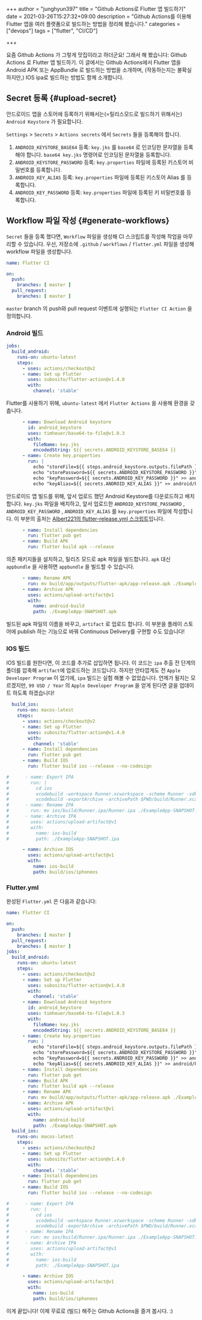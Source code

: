 +++
author = "junghyun397"
title = "Github Actions로 Flutter 앱 빌드하기"
date = 2021-03-26T15:27:32+09:00
description = "Github Actions를 이용해 Flutter 앱을 여러 플랫폼으로 빌드하는 방법을 정리해 봤습니다."
categories = ["devops"]
tags = ["flutter", "CI/CD"]

+++

요즘 Github Actions 가 그렇게 맛집이라고 하더군요! 그래서 해 봤습니다: Github Actions 로 Flutter 앱 빌드하기. 이 글에서는 Github Actions에서 Flutter 앱을 Android APK 또는 AppBundle 로 빌드하는 방법을 소개하며, (작동하는지는 불확실하지만,) IOS ipa로 빌드하는 방법도 함께 소개합니다.

## Secret 등록 {#upload-secret}

안드로이드 앱을 스토어에 등록하기 위해서는(=릴리스모드로 빌드하기 위해서는) ``Android Keystore`` 가 필요합니다. 

``Settings`` > ``Secrets`` > ``Actions secrets`` 에서 ``Secrets`` 들을 등록해야 합니다.

1. ``ANDROID_KEYSTORE_BASE64`` 등록: ``key.jks`` 를 ``base64`` 로 인코딩한 문자열을 등록해야 합니다. ``base64 key.jks`` 명령어로 인코딩된 문자열을 등록합니다.
2. ``ANDROID_KEYSTORE_PASSWORD`` 등록: ``key.properties`` 파일에 등록된 키스토어 비밀번호를 등록합니다.
3. ``ANDROID_KEY_ALIAS`` 등록: ``key.properties`` 파일에 등록된 키스토어 Alias 를 등록합니다.
4. ``ANDROID_KEY_PASSWORD`` 등록: ``key.properties`` 파일에 등록된 키 비밀번호를 등록합니다.

## Workflow 파일 작성 {#generate-workflows}

``Secret`` 들을 등록 했다면, ``Workflow`` 파일을 생성해 CI 스크립트를 작성해 작업을 마무리할 수 있습니다. 우선, 저장소에 ``.github`` / ``workflows`` / ``flutter.yml`` 파일을 생성해 workflow 파일을 생성합니다.

```yaml
name: Flutter CI

on:
  push:
    branches: [ master ]
  pull_request:
    branches: [ master ]
```

 ``master`` branch 의 push와 pull request 이벤트에 실행되는 ``Flutter CI Action`` 을 정의합니다.

### Android 빌드

```yaml
jobs:
  build_android:
    runs-on: ubuntu-latest
    steps:
      - uses: actions/checkout@v2
      - name: Set up Flutter
        uses: subosito/flutter-action@v1.4.0
        with:
          channel: 'stable'
```

Flutter를 사용하기 위해, ``ubuntu-latest`` 에서 ``Flutter Actions`` 을 사용해 환경을 갖춥니다.

```yaml
      - name: Download Android keystore
        id: android_keystore
        uses: timheuer/base64-to-file@v1.0.3
        with:
          fileName: key.jks
          encodedString: ${{ secrets.ANDROID_KEYSTORE_BASE64 }}
      - name: Create key.properties
        run: |
          echo "storeFile=${{ steps.android_keystore.outputs.filePath }}" > android/key.properties
          echo "storePassword=${{ secrets.ANDROID_KEYSTORE_PASSWORD }}" >> android/key.properties
          echo "keyPassword=${{ secrets.ANDROID_KEY_PASSWORD }}" >> android/key.properties
          echo "keyAlias=${{ secrets.ANDROID_KEY_ALIAS }}" >> android/key.properties
```

안드로이드 앱 빌드를 위해,  앞서 업로드 했던 Android Keystore를 다운로드하고 배치합니다. ``key.jks`` 파일을 배치하고, 앞서 업로드한 ``ANDROID_KEYSTORE_PASSWORD`` , ``ANDROID_KEY_PASSWORD`` , ``ANDROID_KEY_ALIAS`` 를 ``key.properties`` 파일에 작성합니다. 이 부분의 출처는 [Albert221의 flutter-release.yml 스크립트](https://gist.github.com/Albert221/ede4eab3cade98070f37bfa0f646fd19#file-flutter-release-yml)입니다.

```yaml
      - name: Install dependencies
        run: flutter pub get
      - name: Build APK
        run: flutter build apk --release
```

의존 패키지들을 설치하고, 릴리즈 모드로 apk 파일을 빌드합니다. ``apk`` 대신 ``appbundle`` 을 사용하면 ``appbundle`` 을 빌드할 수 있습니다.

```yaml
      - name: Rename APK
        run: mv build/app/outputs/flutter-apk/app-release.apk ./ExampleApp-SNAPSHOT.apk
      - name: Archive APK
        uses: actions/upload-artifact@v1
        with:
          name: android-build
          path: ./ExampleApp-SNAPSHOT.apk
```

빌드된 apk 파일의 이름을 바꾸고, ``artifact`` 로 업로드 합니다. 이 부분을 플레이 스토어에 publish 하는 기능으로 바꿔 Continuous Delivery를 구현할 수도 있습니다!

### IOS 빌드

IOS 빌드를 원한다면, 이 코드를 추가로 삽입하면 됩니다. 이 코드는 ``ipa`` 추출 전 단계의 폴더를 압축해 ``artifact``에 업로드하는 코드입니다. 하지만 안타깝게도 전 ``Apple Developer Program`` 이 없기에, ``ipa`` 빌드는 실험 해볼 수 없었습니다. 언제가 될지는 모르겠지만, ``99 USD / Year`` 의 ``Apple Developer Program`` 을 얻게 된다면 글을 업데이트 하도록 하겠습니다!

```yaml
  build_ios:
    runs-on: macos-latest
    steps:
      - uses: actions/checkout@v2
      - name: Set up Flutter
        uses: subosito/flutter-action@v1.4.0
        with:
          channel: 'stable'
      - name: Install dependencies
        run: flutter pub get
      - name: Build IOS
        run: flutter build ios --release --no-codesign

#      - name: Export IPA
#        run: |
#          cd ios
#          xcodebuild -workspace Runner.xcworkspace -scheme Runner -sdk iphoneos -configuration Release archive -archivePath $PWD/build/Runner.xcarchive
#          xcodebuild -exportArchive -archivePath $PWD/build/Runner.xcarchive -exportOptionsPlist ExportOptions.plist -exportPath $PWD/build/Runner.ipa
#      - name: Rename IPA
#        run: mv ios/build/Runner.ipa/Runner.ipa ./ExampleApp-SNAPSHOT.ipa
#      - name: Archive IPA
#        uses: actions/upload-artifact@v1
#        with:
#          name: ios-build
#          path: ./ExampleApp-SNAPSHOT.ipa

      - name: Archive IOS
        uses: actions/upload-artifact@v1
        with:
          name: ios-build
          path: build/ios/iphoneos
```

### Flutter.yml

완성된 ``Flutter.yml`` 은 다음과 같습니다:

```yml
name: Flutter CI

on:
  push:
    branches: [ master ]
  pull_request:
    branches: [ master ]
jobs:
  build_android:
    runs-on: ubuntu-latest
    steps:
      - uses: actions/checkout@v2
      - name: Set up Flutter
        uses: subosito/flutter-action@v1.4.0
        with:
          channel: 'stable'
      - name: Download Android keystore
        id: android_keystore
        uses: timheuer/base64-to-file@v1.0.3
        with:
          fileName: key.jks
          encodedString: ${{ secrets.ANDROID_KEYSTORE_BASE64 }}
      - name: Create key.properties
        run: |
          echo "storeFile=${{ steps.android_keystore.outputs.filePath }}" > android/key.properties
          echo "storePassword=${{ secrets.ANDROID_KEYSTORE_PASSWORD }}" >> android/key.properties
          echo "keyPassword=${{ secrets.ANDROID_KEY_PASSWORD }}" >> android/key.properties
          echo "keyAlias=${{ secrets.ANDROID_KEY_ALIAS }}" >> android/key.properties
      - name: Install dependencies
        run: flutter pub get
      - name: Build APK
        run: flutter build apk --release
      - name: Rename APK
        run: mv build/app/outputs/flutter-apk/app-release.apk ./ExampleApp-SNAPSHOT.apk
      - name: Archive APK
        uses: actions/upload-artifact@v1
        with:
          name: android-build
          path: ./ExampleApp-SNAPSHOT.apk
  build_ios:
    runs-on: macos-latest
    steps:
      - uses: actions/checkout@v2
      - name: Set up Flutter
        uses: subosito/flutter-action@v1.4.0
        with:
          channel: 'stable'
      - name: Install dependencies
        run: flutter pub get
      - name: Build IOS
        run: flutter build ios --release --no-codesign

#      - name: Export IPA
#        run: |
#          cd ios
#          xcodebuild -workspace Runner.xcworkspace -scheme Runner -sdk iphoneos -configuration Release archive -archivePath $PWD/build/Runner.xcarchive
#          xcodebuild -exportArchive -archivePath $PWD/build/Runner.xcarchive -exportOptionsPlist ExportOptions.plist -exportPath $PWD/build/Runner.ipa
#      - name: Rename IPA
#        run: mv ios/build/Runner.ipa/Runner.ipa ./ExampleApp-SNAPSHOT.ipa
#      - name: Archive IPA
#        uses: actions/upload-artifact@v1
#        with:
#          name: ios-build
#          path: ./ExampleApp-SNAPSHOT.ipa

      - name: Archive IOS
        uses: actions/upload-artifact@v1
        with:
          name: ios-build
          path: build/ios/iphoneos
```

이게 끝입니다! 이제 무료로 (빌드) 해주는 Github Actions을 즐겨 봅시다. :)